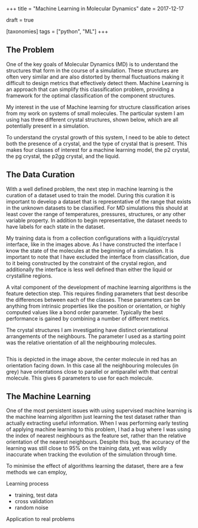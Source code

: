 +++
title = "Machine Learning in Molecular Dynamics"
date = 2017-12-17

draft = true

[taxonomies]
tags = ["python", "ML"]
+++

## The Problem

One of the key goals of Molecular Dynamics (MD) is to understand
the structures that form in the course of a simulation.
These structures are often very similar and are
also distorted by thermal fluctuations
making it difficult to design metrics that effectively detect them.
Machine Learning is an approach that can simplify this classification problem,
providing a framework for the optimal classification of the component structures.

My interest in the use of Machine learning for structure classification
arises from my work on systems of small molecules.
The particular system I am using has three different crystal structures,
shown below, which are all potentially present in a simulation.

<images>

To understand the crystal growth of this system,
I need to be able to detect both
the presence of a crystal, and
the type of crystal that is present.
This makes four classes of interest for a machine learning model,
the p2 crystal,
the pg crystal,
the p2gg crystal, and
the liquid.

## The Data Curation

With a well defined problem,
the next step in machine learning is
the curation of a dataset used to train the model.
During this curation it is important to develop a dataset
that is representative of the range that exists
in the unknown datasets to be classified.
For MD simulations this should at least cover the range of
temperatures, pressures, structures, or any other variable property.
In addition to begin representative, the dataset needs to have
labels for each state in the dataset.

<images>

My training data is from a collection configurations
with a liquid/crystal interface,
like in the images above.
As I have constructed the interface I know the state of the
molecules at the beginning of a simulation.
It is important to note that I have excluded the interface from classification,
due to it being constructed by the constraint of the crystal region,
and additionally the interface is less well defined
than either the liquid or crystalline regions.

A vital component of the development of machine learning algorithms
is the feature detection step.
This requires finding parameters that
best describe the differences
between each of the classes.
These parameters can be anything from
intrinsic properties like the position or orientation,
or highly computed values like a bond order parameter.
Typically the best performance is gained by combining
a number of different metrics.

The crystal structures I am investigating have
distinct orientational arrangements of the neighbours.
The parameter I used as a starting point was
the relative orientation of all the neighbouring molecules.

<image>

This is depicted in the image above,
the center molecule in red has an orientation facing down.
In this case all the neighbouring molecules (in grey)
have orientations close to parallel or antiparallel
with that central molecule.
This gives 6 parameters to use for each molecule.

## The Machine Learning

One of the most persistent issues with
using supervised machine learning is
the machine learning algorithm just
learning the test dataset rather than
actually extracting useful information.
When I was performing early testing of
applying machine learning to this problem,
I had a bug where I was using
the index of nearest neighbours as the feature set,
rather than the relative orientation of the nearest neighbours.
Despite this bug,
the accuracy of the learning was still
close to 95% on the training data,
yet was wildly inaccurate when
tracking the evolution of the simulation through time.

To minimise the effect of algorithms learning the dataset,
there are a few methods we can employ,

Learning process

- training, test data
- cross validation
- random noise

Application to real problems
